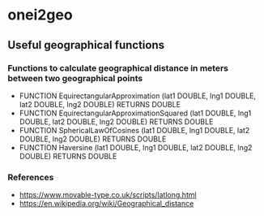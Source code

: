 # onei2geo

## Useful geographical functions

### Functions to calculate geographical distance in meters between two geographical points

- FUNCTION EquirectangularApproximation (lat1 DOUBLE, lng1 DOUBLE, lat2 DOUBLE, lng2 DOUBLE) RETURNS DOUBLE
- FUNCTION EquirectangularApproximationSquared (lat1 DOUBLE, lng1 DOUBLE, lat2 DOUBLE, lng2 DOUBLE) RETURNS DOUBLE
- FUNCTION SphericalLawOfCosines (lat1 DOUBLE, lng1 DOUBLE, lat2 DOUBLE, lng2 DOUBLE) RETURNS DOUBLE
- FUNCTION Haversine (lat1 DOUBLE, lng1 DOUBLE, lat2 DOUBLE, lng2 DOUBLE) RETURNS DOUBLE

### References
- https://www.movable-type.co.uk/scripts/latlong.html
- https://en.wikipedia.org/wiki/Geographical_distance
